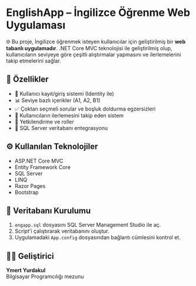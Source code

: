 # EnglishApp – İngilizce Öğrenme Web Uygulaması

🌐 Bu proje, İngilizce öğrenmek isteyen kullanıcılar için geliştirilmiş bir **web tabanlı uygulamadır**. .NET Core MVC teknolojisi ile geliştirilmiş olup, kullanıcıların seviyeye göre çeşitli alıştırmalar yapmasını ve ilerlemelerini takip etmelerini sağlar.

## 🚀 Özellikler

- 👤 Kullanıcı kayıt/giriş sistemi (Identity ile)
- 📊 Seviye bazlı içerikler (A1, A2, B1)
- ✅ Çoktan seçmeli sorular ve boşluk doldurma egzersizleri
- 🧠 Kullanıcıların ilerlemesini takip eden sistem
- 🔐 Yetkilendirme ve roller
- 💽 SQL Server veritabanı entegrasyonu

## ⚙️ Kullanılan Teknolojiler

- ASP.NET Core MVC
- Entity Framework Core
- SQL Server
- LINQ
- Razor Pages
- Bootstrap 

## 💾 Veritabanı Kurulumu

1. `engapp.sql` dosyasını SQL Server Management Studio ile aç.
2. Script'i çalıştırarak veritabanını oluştur.
3. Uygulamadaki `App.config` dosyasından bağlantı cümlesini kontrol et.

## 👨‍💻 Geliştirici

**Ymert Yurdakul**  
Bilgisayar Programcılığı mezunu  
